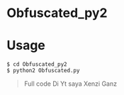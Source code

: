 # Obfuscated_py2
# Usage
```
$ cd Obfuscated_py2
$ python2 Obfuscated.py
```
> Full code Di Yt saya Xenzi Ganz
